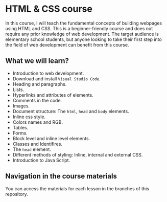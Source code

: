 # HTML & CSS course

In this course, I will teach the fundamental concepts of building webpages using HTML and CSS. This is a beginner-friendly course and does not require any prior knowledge of web development. The target audience is elementary school students, but anyone looking to take their first step into the field of web development can benefit from this course.

## What we will learn?

- Introduction to web development.
- Download and install `Visual Studio Code`.
- Heading and paragraphs.
- Lists.
- Hyperlinks and attributes of elements.
- Comments in the code.
- Images.
- Document structure: The `html`, `head` and `body` elements.
- Inline css style.
- Colors names and RGB.
- Tables.
- Forms.
- Block level and inline level elements.
- Classes and Identifires.
- The `head` element.
- Different methods of styling: Inline, internal and external CSS.
- Introduction to Java Script.

## Navigation in the course materials

You can access the materials for each lesson in the branches of this repository.
